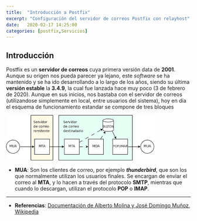 ```yaml
---
title:  "Introducción a Postfix"
excerpt: "Configuración del servidor de correos Postfix con relayhost"
date:   2020-02-17 14:25:00
categories: [postfix,Servicios]
---
```


## Introducción

Postfix es un **servidor de correos** cuya primera versión data de **2001**. Aunque su origen nos pueda parecer ya lejano, este _software_ se ha mantenido y se ha ido desarrollando a lo largo de los años, siendo su última **versión estable** la **3.4.9**, la cual fue lanzada hace muy poco (3 de febrero de 2020).
Aunque en sus inicios, nos bastaba con el servidor de correos (utilizandose simplemente en local, entre usuarios del sistema), hoy en día el esquema de funcionamiento estandar se compone de tres bloques

![](/images/escenario-postfix/esquema.png)

* **MUA**: Son los clientes de correo, por ejemplo _**thunderbird**_, que son los que normalmente utilizan los usuarios finales. Se encargan de enviar el correo al **MTA**, y lo hacen a través del protocolo **SMTP**, mientras que cuando lo descargan, utilizan el protocolo **POP** o **IMAP**.

* **


* **Referencias**: [Documentación de Alberto Molina y José Domingo Muñoz](https://www.google.com/url?sa=i&url=https%3A%2F%2Fplataforma.josedomingo.org%2Fpledin%2Fcursos%2Fservicios2011%2Ffiles%2Fcorreo-e.pdf&psig=AOvVaw19ByLobCmNflwnKNw6OEOc&ust=1581579808920000&source=images&cd=vfe&ved=0CA0QjhxqFwoTCIiar5HCy-cCFQAAAAAdAAAAABAc), [Wikipedia](https://es.wikipedia.org/wiki/Postfix)
